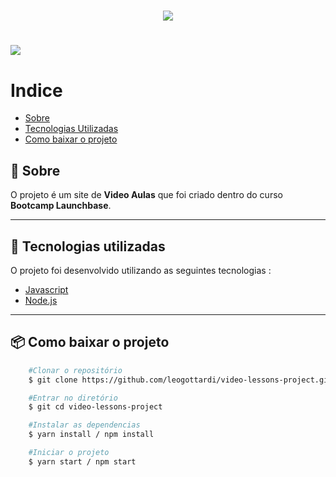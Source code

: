<h1 align="center">
    <img src="https://ik.imagekit.io/gottardi/launchbase_tAnQIBkcH.svg">
</h1>

<h1>

<img src="https://ik.imagekit.io/gottardi/2020-05-19_09-43-14_04ZjTEikN.gif">
</h1>

# Indice
- [Sobre](#-sobre)
- [Tecnologias Utilizadas](#-tecnologias-utilizadas)
- [Como baixar o projeto](#-como-baixar-o-projeto)


## 📑 Sobre

O projeto é um site de **Video Aulas** que foi criado dentro do curso **Bootcamp Launchbase**.

---

## 🚀 Tecnologias utilizadas

O projeto foi desenvolvido utilizando as seguintes tecnologias :

- [Javascript](https://developer.mozilla.org/pt-BR/docs/Web/JavaScript)
- [Node.js](https://nodejs.dev/)
---
## 📦 Como baixar o projeto
```bash
    #Clonar o repositório
    $ git clone https://github.com/leogottardi/video-lessons-project.git

    #Entrar no diretório
    $ git cd video-lessons-project

    #Instalar as dependencias
    $ yarn install / npm install

    #Iniciar o projeto
    $ yarn start / npm start
```

